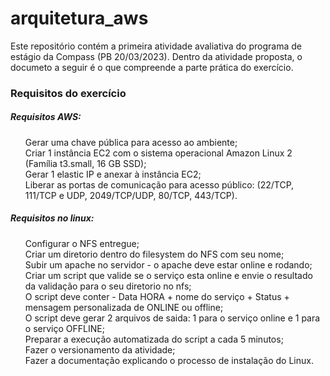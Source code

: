 # arquitetura_aws
Este repositório contém a primeira atividade avaliativa do programa de estágio da Compass (PB 20/03/2023). Dentro da atividade proposta, o documeto a seguir é o que compreende a parte prática do exercício.
<h3>Requisitos do exercício</h3>
<h5>Requisitos AWS:</h5>
<ol>
Gerar uma chave pública para acesso ao ambiente;<br>
Criar 1 instância EC2 com o sistema operacional Amazon Linux 2 (Família t3.small,
16 GB SSD);<br>
Gerar 1 elastic IP e anexar à instância EC2;<br>
Liberar as portas de comunicação para acesso público: (22/TCP, 111/TCP e UDP,
2049/TCP/UDP, 80/TCP, 443/TCP).
</ol>
<h5>Requisitos no linux:</h5>
<ol>
Configurar o NFS entregue;<br>
Criar um diretorio dentro do filesystem do NFS com seu nome;<br>
Subir um apache no servidor - o apache deve estar online e rodando;<br>
Criar um script que valide se o serviço esta online e envie o resultado da validação
para o seu diretorio no nfs;<br>
O script deve conter - Data HORA + nome do serviço + Status + mensagem
personalizada de ONLINE ou offline;<br>
O script deve gerar 2 arquivos de saida: 1 para o serviço online e 1 para o serviço
OFFLINE;<br>
Preparar a execução automatizada do script a cada 5 minutos;<br>
Fazer o versionamento da atividade;<br>
Fazer a documentação explicando o processo de instalação do Linux.
</ol>
